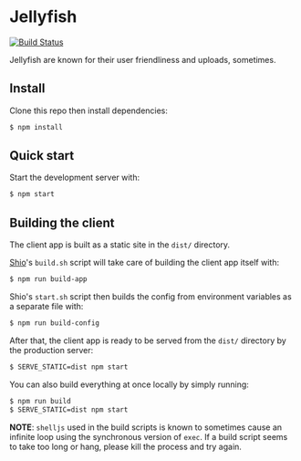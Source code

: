 # Jellyfish

[![Build Status](https://travis-ci.org/tidepool-org/jellyfish.png)](https://travis-ci.org/tidepool-org/jellyfish)

Jellyfish are known for their user friendliness and uploads, sometimes.

## Install

Clone this repo then install dependencies:

```bash
$ npm install
```

## Quick start

Start the development server with:

```bash
$ npm start
```

## Building the client

The client app is built as a static site in the `dist/` directory.

[Shio](https://github.com/tidepool-org/shio)'s `build.sh` script will take care of building the client app itself with:

```bash
$ npm run build-app
```

Shio's `start.sh` script then builds the config from environment variables as a separate file with:

```bash
$ npm run build-config
```

After that, the client app is ready to be served from the `dist/` directory by the production server:

```bash
$ SERVE_STATIC=dist npm start
```

You can also build everything at once locally by simply running:

```bash
$ npm run build
$ SERVE_STATIC=dist npm start
```

**NOTE**: `shelljs` used in the build scripts is known to sometimes cause an infinite loop using the synchronous version of `exec`. If a build script seems to take too long or hang, please kill the process and try again.
